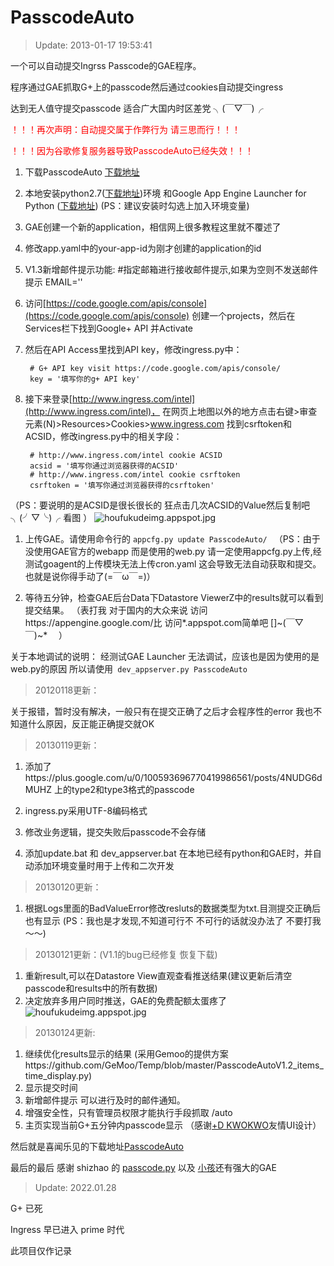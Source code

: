 # PasscodeAuto

>Update: 2013-01-17 19:53:41

一个可以自动提交Ingrss Passcode的GAE程序。

程序通过GAE抓取G+上的passcode然后通过cookies自动提交ingress

达到无人值守提交passcode 适合广大国内时区差党 ╮(￣▽￣)╭　

<font color=red> ！！！再次声明：自动提交属于作弊行为 请三思而行！！！</font>

<font color=red> ！！！因为谷歌修复服务器导致PasscodeAuto已经失效！！！</font>

1. 下载PasscodeAuto [下载地址](https://code.google.com/p/kissshell/downloads/list?can=1)
1. 本地安装python2.7([下载地址](http://python.org/getit/))环境 和Google App Engine Launcher for Python ([下载地址](https://developers.google.com/appengine/downloads#Google_App_Engine_SDK_for_Python))
(PS：建议安装时勾选上加入环境变量)
1. GAE创建一个新的application，相信网上很多教程这里就不覆述了
1. 修改app.yaml中的your-app-id为刚才创建的application的id
1. V1.3新增邮件提示功能:    #指定邮箱进行接收邮件提示,如果为空则不发送邮件提示
    EMAIL=''
1. 访问[https://code.google.com/apis/console](https://code.google.com/apis/console) 创建一个projects，然后在Services栏下找到Google+ API 并Activate
1. 然后在API Access里找到API key，修改ingress.py中：
    
        # G+ API key visit https://code.google.com/apis/console/
        key = '填写你的g+ API key'

1. 接下来登录[http://www.ingress.com/intel](http://www.ingress.com/intel)，
在网页上地图以外的地方点击右键>审查元素(N)>Resources>Cookies>www.ingress.com
找到csrftoken和ACSID，修改ingress.py中的相关字段：
    
        # http://www.ingress.com/intel cookie ACSID
        acsid = '填写你通过浏览器获得的ACSID'
        # http://www.ingress.com/intel cookie csrftoken
        csrftoken = '填写你通过浏览器获得的csrftoken'
    

（PS：要说明的是ACSID是很长很长的 狂点击几次ACSID的Value然后复制吧 ╮(╯▽╰)╭ 看图 ）
![houfukudeimg.appspot.jpg](https://s2.loli.net/2022/01/28/fryaLiFJjbwx3q8.jpg)

1. 上传GAE。请使用命令行的 `appcfg.py update PasscodeAuto/ `
（PS：由于没使用GAE官方的webapp 而是使用的web.py 请一定使用appcfg.py上传,经测试goagent的上传模块无法上传cron.yaml 这会导致无法自动获取和提交。也就是说你得手动了(=￣ω￣=)）

1. 等待五分钟，检查GAE后台Data下Datastore ViewerZ中的results就可以看到提交结果。
（表打我 对于国内的大众来说 访问https://appengine.google.com/比 访问*.appspot.com简单吧  []~(￣▽￣)~*　 ）

关于本地调试的说明： 经测试GAE Launcher 无法调试，应该也是因为使用的是web.py的原因 所以请使用` dev_appserver.py PasscodeAuto`

>20120118更新：

关于报错，暂时没有解决，一般只有在提交正确了之后才会程序性的error 我也不知道什么原因，反正能正确提交就OK

>20130119更新：

1. 添加了https://plus.google.com/u/0/100593696770419986561/posts/4NUDG6dMUHZ
    上的type2和type3格式的passcode

2. ingress.py采用UTF-8编码格式

3. 修改业务逻辑，提交失败后passcode不会存储

4. 添加update.bat 和 dev_appserver.bat
在本地已经有python和GAE时，并自动添加环境变量时用于上传和二次开发

>20130120更新：

1. 根据Logs里面的BadValueError修改resluts的数据类型为txt.目测提交正确后也有显示
(PS：我也是才发现,不知道可行不 不可行的话就没办法了 不要打我～～)

>20130121更新：(V1.1的bug已经修复 恢复下载)

1. 重新result,可以在Datastore View直观查看推送结果(建议更新后清空passcode和results中的所有数据)
2. 决定放弃多用户同时推送，GAE的免费配额太蛋疼了
![houfukudeimg.appspot.jpg](https://s2.loli.net/2022/01/28/D2O4j6gxCyasiep.jpg)
>20130124更新:

1. 继续优化results显示的结果 (采用Gemoo的提供方案https://github.com/GeMoo/Temp/blob/master/PasscodeAutoV1.2_items_time_display.py)
2. 显示提交时间
3. 新增邮件提示 可以进行及时的邮件通知。
4. 增强安全性，只有管理员权限才能执行手段抓取 /auto
5. 主页实现当前G+五分钟内passcode显示 （感谢[+D KWOKWO](https://plus.google.com/u/0/100677208124371524293/posts)友情UI设计）

然后就是喜闻乐见的下载地址[PasscodeAuto](http://code.google.com/p/kissshell/downloads/list?can=1)

最后的最后 感谢 shizhao 的 [passcode.py](https://gist.github.com/4528587) 以及 [小孩](https://ssl.xiaohai.co/)还有强大的GAE

>Update: 2022.01.28

G+ 已死

Ingress 早已进入 prime 时代

此项目仅作记录